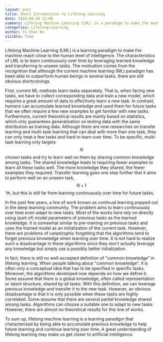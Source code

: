 ```yaml
---
layout: post
title: Short Introduction to Lifelong Learning
date: 2019-08-28 12:00
summary: Lifelong Machine Learning (LML) is a paradigm to make the machine reach close to the human level of intelligence.
categories: Lifelong-Learning
author: Yi-Shan Wu
visible: True
---
```


Lifelong Machine Learning (LML) is a learning paradigm to make the machine reach close to the human level of intelligence. The characteristics of LML is to learn continuously over time by leveraging learned knowledge and transferring to unseen tasks. The motivation comes from the recognition that although the current machine learning (ML) paradigm has been able to outperform human beings in several tasks, there are still obvious shortcomings. 

First, current ML methods learn tasks separately. That is, when facing new tasks, we have to collect corresponding data and train a new model, which requires a great amount of data to effectively learn a new task. In contrast, humans can accumulate learned knowledge and used them for future tasks that we often require a few new examples to get familiar with new tasks. Furthermore, current theoretical results are mainly based on statistics, which only guarantees generalization on testing data with the same distribution as training data. Although there are now researches on transfer learning and multi-task learning that can deal with more than one task, they can only treat a few tasks and hard to learn over time. To be specific, multi-task learning only targets $$N$$ chosen tasks and try to learn well on them by sharing common knowledge among tasks. The shared knowledge leads to requiring fewer examples to learn all these tasks well. The more knowledge they shared, the fewer examples they required. Transfer learning goes one step further that it aims to perform well on an unseen task, $$N+1$$'th, but this is still far from learning continuously over time for future tasks.

In the past few years, a line of work known as continual learning popped out in the deep learning community. The problem aims to learn continuously over time even adapt to new tasks. Most of the works here rely on directly using (part of) model parameters of previous tasks as the learned knowledge. It is somewhat similar to pre-training on previous tasks and uses the trained model as an initialization of the current task. However, there are problems of catastrophic forgetting that the algorithms tend to forget previous knowledge when learning over time. It is not hard to realize such a disadvantage in these algorithms since they don't actually leverage any knowledge but simply use a possibly better initialization.

In fact, there is still no well-accepted definition of "common knowledge" in lifelong learning. When people talking about "common knowledge", it is often only a conceptual idea that has to be specified in specific tasks. Moreover, the algorithms developed now depends on how we define it. Some assume that there is a global knowledge, often called representation or latent structure, shared by all tasks. With this definition, we can leverage previous knowledge and transfer it to the new task. However, an obvious disadvantage is that it is only possible when these tasks are highly correlated. Some assume that there are several partial knowledge shared among tasks. Algorithms can choose a suitable one to adapt to new tasks. However, there are almost no theoretical results for this line of works.

To sum up, lifelong machine learning is a learning paradigm that characterized by being able to accumulate previous knowledge to help future learning and continue learning over time. A great understanding of lifelong learning may make us get closer to artificial intelligence.

